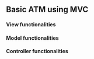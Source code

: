## Basic ATM using MVC

#### View functionalities

#### Model functionalities
    
#### Controller functionalities
